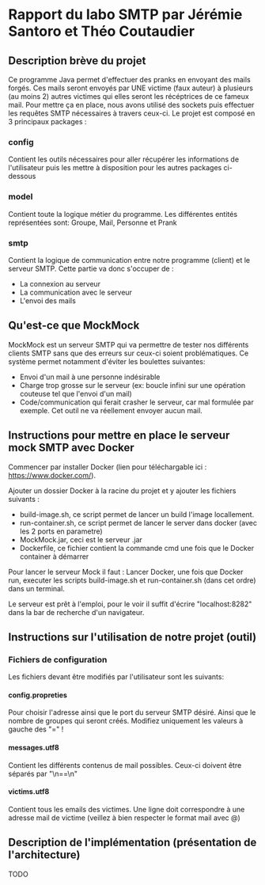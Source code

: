 # Rapport du labo SMTP par Jérémie Santoro et Théo Coutaudier
## Description brève du projet
Ce programme Java permet d'effectuer des pranks en envoyant des mails forgés.
Ces mails seront envoyés par UNE victime (faux auteur) à plusieurs (au moins 2) autres victimes qui elles seront
les récéptrices de ce fameux mail.
Pour mettre ça en place, nous avons utilisé des sockets puis effectuer les requêtes SMTP nécessaires à travers ceux-ci.
Le projet est composé en 3 principaux packages :
### config
Contient les outils nécessaires pour aller récupérer les informations de l'utilisateur puis les mettre à disposition
pour les autres packages ci-dessous
### model
Contient toute la logique métier du programme. Les différentes entités représentées sont: Groupe, Mail, Personne et Prank
### smtp
Contient la logique de communication entre notre programme (client) et le serveur SMTP. Cette partie va donc s'occuper
de :
- La connexion au serveur
- La communication avec le serveur
- L'envoi des mails

## Qu'est-ce que MockMock
MockMock est un serveur SMTP qui va permettre de tester nos différents clients SMTP sans que des erreurs sur ceux-ci
soient problématiques. Ce système permet notamment d'éviter les boulettes suivantes:
- Envoi d'un mail à une personne indésirable
- Charge trop grosse sur le serveur (ex: boucle infini sur une opération couteuse tel que l'envoi d'un mail)
- Code/communication qui ferait crasher le serveur, car mal formulée par exemple.
Cet outil ne va réellement envoyer aucun mail.

## Instructions pour mettre en place le serveur mock SMTP avec Docker
Commencer par installer Docker (lien pour téléchargable ici : https://www.docker.com/).

Ajouter un dossier Docker à la racine du projet et y ajouter les fichiers suivants :
- build-image.sh, ce script permet de lancer un build l'image locallement.
- run-container.sh, ce script permet de lancer le server dans docker (avec les 2 ports en parametre)
- MockMock.jar, ceci est le serveur .jar
- Dockerfile, ce fichier contient la commande cmd une fois que le Docker container à démarrer

Pour lancer le serveur Mock il faut :
Lancer Docker,
une fois que Docker run, executer les scripts build-image.sh et run-container.sh (dans cet ordre) dans un terminal.

Le serveur est prêt à l'emploi, pour le voir il suffit d'écrire "localhost:8282" dans la bar de recherche d'un navigateur.

## Instructions sur l'utilisation de notre projet (outil)
### Fichiers de configuration
Les fichiers devant être modifiés par l'utilisateur sont les suivants:
#### config.propreties
Pour choisir l'adresse ainsi que le port du serveur SMTP désiré.
Ainsi que le nombre de groupes qui seront créés.
Modifiez uniquement les valeurs à gauche des "=" !
#### messages.utf8
Contient les différents contenus de mail possibles.
Ceux-ci doivent être séparés par "\n==\n"
#### victims.utf8
Contient tous les emails des victimes.
Une ligne doit correspondre à une adresse mail de victime (veillez à bien respecter le format mail avec @)

## Description de l'implémentation (présentation de l'architecture)
TODO